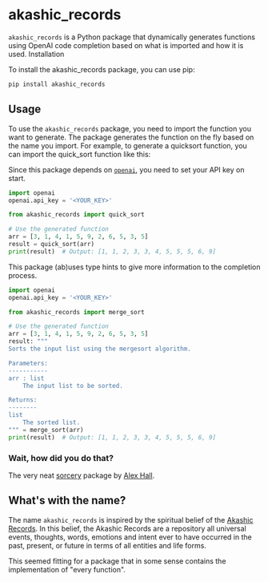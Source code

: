 # akashic_records

`akashic_records` is a Python package that dynamically generates functions using OpenAI code completion based on what is imported and how it is used.
Installation

To install the akashic_records package, you can use pip:

```bash
pip install akashic_records
```

## Usage

To use the `akashic_records` package, you need to import the function you want to generate. The package generates the function on the fly based on the name you import. For example, to generate a quicksort function, you can import the quick_sort function like this:

Since this package depends on [`openai`](https://github.com/openai/openai-python), you need to set your API key on start.
```python
import openai
openai.api_key = '<YOUR_KEY>'

from akashic_records import quick_sort

# Use the generated function
arr = [3, 1, 4, 1, 5, 9, 2, 6, 5, 3, 5]
result = quick_sort(arr)
print(result)  # Output: [1, 1, 2, 3, 3, 4, 5, 5, 5, 6, 9]
```

This package (ab)uses type hints to give more information to the completion process.
```python
import openai
openai.api_key = '<YOUR_KEY>'

from akashic_records import merge_sort

# Use the generated function
arr = [3, 1, 4, 1, 5, 9, 2, 6, 5, 3, 5]
result: """
Sorts the input list using the mergesort algorithm.

Parameters:
-----------
arr : list
    The input list to be sorted.

Returns:
--------
list
    The sorted list.
""" = merge_sort(arr)
print(result)  # Output: [1, 1, 2, 3, 3, 4, 5, 5, 5, 6, 9]
```

### Wait, how did you do that?

The very neat [sorcery](https://github.com/alexmojaki/sorcery) package by [Alex Hall](https://github.com/alexmojaki).

## What's with the name?

The name `akashic_records` is inspired by the spiritual belief of the [Akashic Records](https://en.wikipedia.org/wiki/Akashic_records). In this belief, the Akashic Records are a repository all universal events, thoughts, words, emotions and intent ever to have occurred in the past, present, or future in terms of all entities and life forms.

This seemed fitting for a package that in some sense contains the implementation of "every function".

